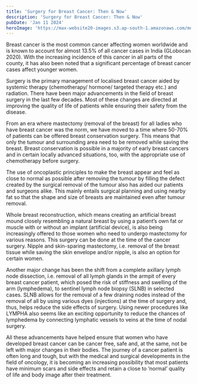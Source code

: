 ```yaml
---
title: 'Surgery for Breast Cancer: Then & Now'
description: 'Surgery for Breast Cancer: Then & Now'
pubDate: 'Jan 11 2024'
heroImage: 'https://max-website20-images.s3.ap-south-1.amazonaws.com/medium_Breast_Cancer_FA_Qs_345a3f74e4.JPG'
---
```

Breast cancer is the most common cancer affecting women worldwide and is known to account for almost 13.5% of all cancer cases in India (GLobocan 2020). With the increasing incidence of this cancer in all parts of the county, it has also been noted that a significant percentage of breast cancer cases affect younger women.

Surgery is the primary management of localised breast cancer aided by systemic therapy (chemotherapy/ hormone/ targeted therapy etc.) and radiation. There have been major advancements in the field of breast surgery in the last few decades. Most of these changes are directed at improving the quality of life of patients while ensuring their safety from the disease.

From an era where mastectomy (removal of the breast) for all ladies who have breast cancer was the norm, we have moved to a time where 50-70% of patients can be offered breast conservation surgery. This means that only the tumour and surrounding area need to be removed while saving the breast. Breast conservation is possible in a majority of early breast cancers and in certain locally advanced situations, too, with the appropriate use of chemotherapy before surgery.

The use of oncoplastic principles to make the breast appear and feel as close to normal as possible after removing the tumour by filling the defect created by the surgical removal of the tumour also has aided our patients and surgeons alike. This mainly entails surgical planning and using nearby fat so that the shape and size of breasts are maintained even after tumour removal.

Whole breast reconstruction, which means creating an artificial breast mound closely resembling a natural breast by using a patient’s own fat or muscle with or without an implant (artificial device), is also being increasingly offered to those women who need to undergo mastectomy for various reasons. This surgery can be done at the time of the cancer surgery. Nipple and skin-sparing mastectomy, i.e. removal of the breast tissue while saving the skin envelope and/or nipple, is also an option for certain women.

Another major change has been the shift from a complete axillary lymph node dissection, i.e. removal of all lymph glands in the armpit of every breast cancer patient, which posed the risk of stiffness and swelling of the arm (lymphedema), to sentinel lymph node biopsy (SLNB) in selected cases. SLNB allows for the removal of a few draining nodes instead of the removal of all by using various dyes (injections) at the time of surgery and, thus, helps reduce the side effects of surgery. Using newer procedures like LYMPHA also seems like an exciting opportunity to reduce the chances of lymphedema by connecting lymphatic vessels to veins at the time of nodal surgery.

All these advancements have helped ensure that women who have developed breast cancer can be cancer free, safe and, at the same, not be left with major changes in their bodies. The journey of a cancer patient is often long and tough, but with the medical and surgical developments in the field of oncology, it is becoming an increasing possibility that most patients have minimum scars and side effects and retain a close to ‘normal’ quality of life and body image after their treatment.
